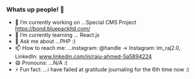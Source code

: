 ### Whats up people! 👋

- 🔭 I’m currently working on ...Special CMS Project https://bond.bluepackltd.com/
- 🌱 I’m currently learning ... React.js
- 💬 Ask me about ...PHP :)
- 📫 How to reach me: ...instagram: @handle → Instagram: im_raj2.0, LinkedIn: www.linkedin.com/in/raju-ahmed-5a5894224
- 😄 Pronouns: ...N/A :(
- ⚡ Fun fact: ...i have failed at gratitude journaling for the 6th time now :)
